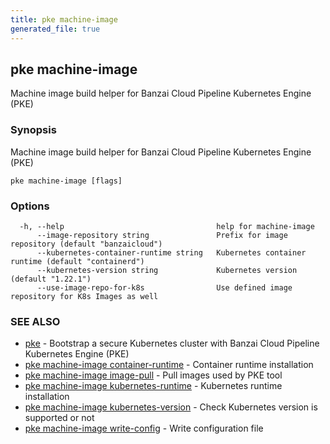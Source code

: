 ```yaml
---
title: pke machine-image
generated_file: true
---
```

## pke machine-image

Machine image build helper for Banzai Cloud Pipeline Kubernetes Engine (PKE)

### Synopsis

Machine image build helper for Banzai Cloud Pipeline Kubernetes Engine (PKE)

```
pke machine-image [flags]
```

### Options

```
  -h, --help                                  help for machine-image
      --image-repository string               Prefix for image repository (default "banzaicloud")
      --kubernetes-container-runtime string   Kubernetes container runtime (default "containerd")
      --kubernetes-version string             Kubernetes version (default "1.22.1")
      --use-image-repo-for-k8s                Use defined image repository for K8s Images as well
```

### SEE ALSO

* [pke](/docs/pke/cli/reference/pke/)	 - Bootstrap a secure Kubernetes cluster with Banzai Cloud Pipeline Kubernetes Engine (PKE)
* [pke machine-image container-runtime](/docs/pke/cli/reference/pke_machine-image_container-runtime/)	 - Container runtime installation
* [pke machine-image image-pull](/docs/pke/cli/reference/pke_machine-image_image-pull/)	 - Pull images used by PKE tool
* [pke machine-image kubernetes-runtime](/docs/pke/cli/reference/pke_machine-image_kubernetes-runtime/)	 - Kubernetes runtime installation
* [pke machine-image kubernetes-version](/docs/pke/cli/reference/pke_machine-image_kubernetes-version/)	 - Check Kubernetes version is supported or not
* [pke machine-image write-config](/docs/pke/cli/reference/pke_machine-image_write-config/)	 - Write configuration file

